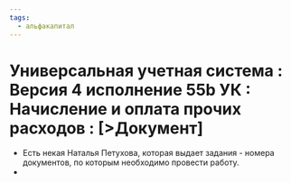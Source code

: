 ```yaml
---
tags:
  - альфакапитал
---
```

# Универсальная учетная система : Версия 4 исполнение 55b УК : Начисление и оплата прочих расходов : \[>Документ]
- Есть некая Наталья Петухова, которая выдает задания - номера документов, по которым необходимо провести работу.
- 